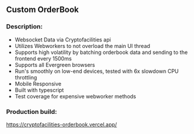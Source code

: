 ## Custom OrderBook 
### Description:
- Websocket Data via Cryptofacilities api
- Utilizes Webworkers to not overload the main UI thread
- Supports high volatility by batching orderbook data and sending to the frontend every 1500ms
- Supports all Evergreen browsers
- Run's smoothly on low-end devices, tested with 6x slowdown CPU throttling
- Mobile Responsive
- Built with typescript
- Test coverage for expensive webworker methods

### Production build:
https://cryptofacilities-orderbook.vercel.app/
